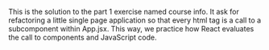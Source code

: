 This is the solution to the part 1 exercise named course info. It ask for refactoring a little single page application so that every html tag is a call to a subcomponent within App.jsx. This way, we practice how React evaluates the call to components and JavaScript code.
